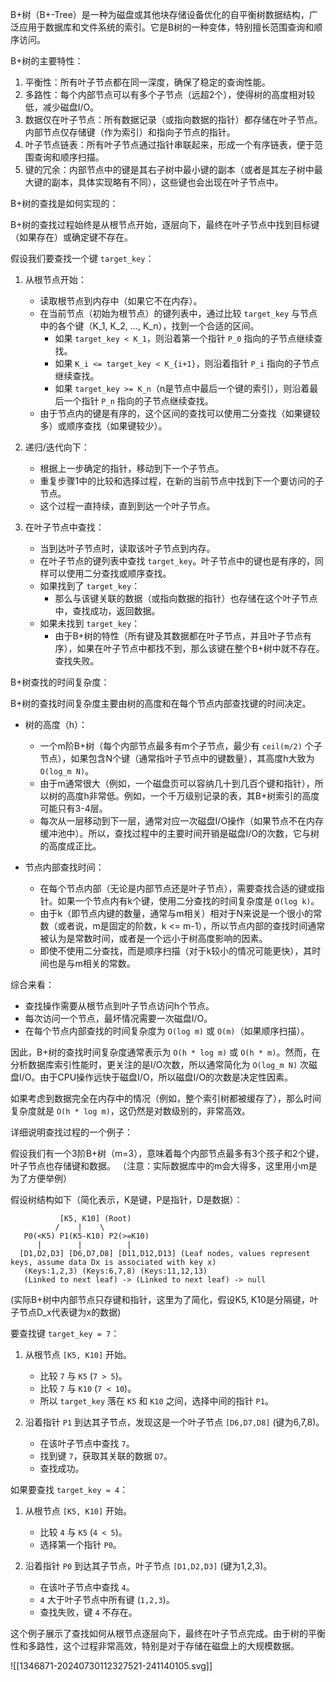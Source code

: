 
B+树（B+-Tree）是一种为磁盘或其他块存储设备优化的自平衡树数据结构，广泛应用于数据库和文件系统的索引。它是B树的一种变体，特别擅长范围查询和顺序访问。

B+树的主要特性：

1.  平衡性：所有叶子节点都在同一深度，确保了稳定的查询性能。
2.  多路性：每个内部节点可以有多个子节点（远超2个），使得树的高度相对较低，减少磁盘I/O。
3.  数据仅在叶子节点：所有数据记录（或指向数据的指针）都存储在叶子节点。内部节点仅存储键（作为索引）和指向子节点的指针。
4.  叶子节点链表：所有叶子节点通过指针串联起来，形成一个有序链表，便于范围查询和顺序扫描。
5.  键的冗余：内部节点中的键是其右子树中最小键的副本（或者是其左子树中最大键的副本，具体实现略有不同），这些键也会出现在叶子节点中。

B+树的查找是如何实现的：

B+树的查找过程始终是从根节点开始，逐层向下，最终在叶子节点中找到目标键（如果存在）或确定键不存在。

假设我们要查找一个键 `target_key`：

1.  从根节点开始：
    *   读取根节点到内存中（如果它不在内存）。
    *   在当前节点（初始为根节点）的键列表中，通过比较 `target_key` 与节点中的各个键（K_1, K_2, ..., K_n），找到一个合适的区间。
        *   如果 `target_key < K_1`，则沿着第一个指针 `P_0` 指向的子节点继续查找。
        *   如果 `K_i <= target_key < K_{i+1}`，则沿着指针 `P_i` 指向的子节点继续查找。
        *   如果 `target_key >= K_n`（n是节点中最后一个键的索引），则沿着最后一个指针 `P_n` 指向的子节点继续查找。
    *   由于节点内的键是有序的，这个区间的查找可以使用二分查找（如果键较多）或顺序查找（如果键较少）。

2.  递归/迭代向下：
    *   根据上一步确定的指针，移动到下一个子节点。
    *   重复步骤1中的比较和选择过程，在新的当前节点中找到下一个要访问的子节点。
    *   这个过程一直持续，直到到达一个叶子节点。

3.  在叶子节点中查找：
    *   当到达叶子节点时，读取该叶子节点到内存。
    *   在叶子节点的键列表中查找 `target_key`。叶子节点中的键也是有序的，同样可以使用二分查找或顺序查找。
    *   如果找到了 `target_key`：
        *   那么与该键关联的数据（或指向数据的指针）也存储在这个叶子节点中，查找成功，返回数据。
    *   如果未找到 `target_key`：
        *   由于B+树的特性（所有键及其数据都在叶子节点，并且叶子节点有序），如果在叶子节点中都找不到，那么该键在整个B+树中就不存在。查找失败。

B+树查找的时间复杂度：

B+树的查找时间复杂度主要由树的高度和在每个节点内部查找键的时间决定。

*   树的高度（h）：
    *   一个m阶B+树（每个内部节点最多有m个子节点，最少有 `ceil(m/2)` 个子节点），如果包含N个键（通常指叶子节点中的键数量），其高度h大致为 `O(log_m N)`。
    *   由于m通常很大（例如，一个磁盘页可以容纳几十到几百个键和指针），所以树的高度h非常低。例如，一个千万级别记录的表，其B+树索引的高度可能只有3-4层。
    *   每次从一层移动到下一层，通常对应一次磁盘I/O操作（如果节点不在内存缓冲池中）。所以，查找过程中的主要时间开销是磁盘I/O的次数，它与树的高度成正比。

*   节点内部查找时间：
    *   在每个节点内部（无论是内部节点还是叶子节点），需要查找合适的键或指针。如果一个节点内有k个键，使用二分查找的时间复杂度是 `O(log k)`。
    *   由于k（即节点内键的数量，通常与m相关）相对于N来说是一个很小的常数（或者说，m是固定的阶数，k <= m-1），所以节点内部的查找时间通常被认为是常数时间，或者是一个远小于树高度影响的因素。
    *   即使不使用二分查找，而是顺序扫描（对于k较小的情况可能更快），其时间也是与m相关的常数。

综合来看：
*   查找操作需要从根节点到叶子节点访问h个节点。
*   每次访问一个节点，最坏情况需要一次磁盘I/O。
*   在每个节点内部查找的时间复杂度为 `O(log m)` 或 `O(m)`（如果顺序扫描）。

因此，B+树的查找时间复杂度通常表示为 `O(h * log m)` 或 `O(h * m)`。然而，在分析数据库索引性能时，更关注的是I/O次数，所以通常简化为 `O(log_m N)` 次磁盘I/O。由于CPU操作远快于磁盘I/O，所以磁盘I/O的次数是决定性因素。

如果考虑到数据完全在内存中的情况（例如，整个索引树都被缓存了），那么时间复杂度就是 `O(h * log m)`，这仍然是对数级别的，非常高效。

详细说明查找过程的一个例子：

假设我们有一个3阶B+树（m=3），意味着每个内部节点最多有3个孩子和2个键，叶子节点也存储键和数据。
（注意：实际数据库中的m会大得多，这里用小m是为了方便举例）

假设树结构如下（简化表示，K是键，P是指针，D是数据）：

```
           [K5, K10] (Root)
          /    |    \
   P0(<K5) P1(K5-K10) P2(>=K10)
      |        |          |
  [D1,D2,D3] [D6,D7,D8] [D11,D12,D13] (Leaf nodes, values represent keys, assume data Dx is associated with key x)
   (Keys:1,2,3) (Keys:6,7,8) (Keys:11,12,13)
   (Linked to next leaf) -> (Linked to next leaf) -> null
```
(实际B+树中内部节点只存键和指针，这里为了简化，假设K5, K10是分隔键，叶子节点D_x代表键为x的数据)

要查找键 `target_key = 7`：

1.  从根节点 `[K5, K10]` 开始。
    *   比较 `7` 与 `K5` (`7 > 5`)。
    *   比较 `7` 与 `K10` (`7 < 10`)。
    *   所以 `target_key` 落在 `K5` 和 `K10` 之间，选择中间的指针 `P1`。

2.  沿着指针 `P1` 到达其子节点，发现这是一个叶子节点 `[D6,D7,D8]` (键为6,7,8)。
    *   在该叶子节点中查找 `7`。
    *   找到键 `7`，获取其关联的数据 `D7`。
    *   查找成功。

如果要查找 `target_key = 4`：
1.  从根节点 `[K5, K10]` 开始。
    *   比较 `4` 与 `K5` (`4 < 5`)。
    *   选择第一个指针 `P0`。

2.  沿着指针 `P0` 到达其子节点，叶子节点 `[D1,D2,D3]` (键为1,2,3)。
    *   在该叶子节点中查找 `4`。
    *   `4` 大于叶子节点中所有键 (`1,2,3`)。
    *   查找失败，键 `4` 不存在。

这个例子展示了查找如何从根节点逐层向下，最终在叶子节点完成。由于树的平衡性和多路性，这个过程非常高效，特别是对于存储在磁盘上的大规模数据。

![[1346871-20240730112327521-241140105.svg]]